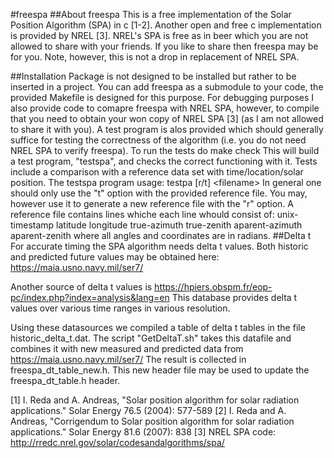 #freespa
##About freespa
This is a free implementation of the Solar Position Algorithm (SPA) in c [1-2]. Another open and free c implementation is provided by NREL [3]. NREL's SPA is free as in beer which you are not allowed to share with your friends. If you like to share then freespa may be for you. Note, however, this is not a drop in replacement of NREL SPA.

##Installation
Package is not designed to be installed but rather to be inserted in a project. You can add freespa as a submodule to your code, the provided Makefile is designed for this purpose. 
For debugging purposes I also provide code to comapre freespa with NREL SPA, however, to compile that you need to obtain your won copy of NREL SPA [3] (as I am not allowed to share it with you). A test program is alos provided which should generally suffice for testing the correctness of the algorithm (i.e. you do not need NREL SPA to verify freespa). To run the tests do 
make check
This will build a test program, "testspa", and checks the correct functioning with it. Tests include a comparison with a reference data set with time/location/solar position. The testspa program usage:
testpa [r/t] \<filename\>
In general one should only use the "t" option with the provided reference file. You may, however use it to generate a new reference file with the "r" option. 
A reference file contains lines whiche each line whould consist of:
unix-timestamp latitude longitude true-azimuth true-zenith aparent-azimuth aparent-zenith
where all angles and coordinates are in radians.
##Delta t
For accurate timing the SPA algorithm needs delta t values. Both historic and predicted future values may be obtained here:
https://maia.usno.navy.mil/ser7/

Another source of delta t values is
https://hpiers.obspm.fr/eop-pc/index.php?index=analysis&lang=en
This database provides delta t values over various time ranges in various resolution.

Using these datasources we compiled a table of delta t tables in the file historic_delta_t.dat.
The script "GetDeltaT.sh" takes this datafile and combines it with new measured and predicted data from
https://maia.usno.navy.mil/ser7/
The result is collected in freespa_dt_table_new.h. This new header file may be used to update the freespa_dt_table.h header. 



[1] I.  Reda and A. Andreas, "Solar position algorithm for solar radiation applications." Solar Energy 76.5 (2004): 577-589
[2] I. Reda and A. Andreas, "Corrigendum to Solar position algorithm for solar radiation applications." Solar Energy 81.6 (2007): 838
[3] NREL SPA code:   http://rredc.nrel.gov/solar/codesandalgorithms/spa/
